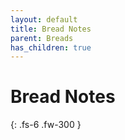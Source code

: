 ```yaml
---
layout: default
title: Bread Notes
parent: Breads
has_children: true
---
```


# Bread Notes

{: .fs-6 .fw-300 }
